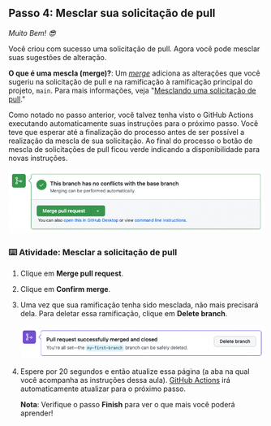 <!--
  <<< Notas do autor: Passo 4 >>>
  Apenas uma nota histórica: A versão anterior desse passo requeria responder
  a uma avaliação de solicitação de pull antes de realizar a mescla. A versão anterior também considerava
  a situação em que usuários acidentalmente fechavam a solicitação sem realizar a mescla.
-->

## Passo 4: Mesclar sua solicitação de pull

_Muito Bem! :sunglasses:_

Você criou com sucesso uma solicitação de pull. Agora você pode mesclar suas sugestões de alteração.

**O que é uma mescla (merge)?**: Um _[merge](https://docs.github.com/pt/get-started/quickstart/github-glossary#merge)_ adiciona as alterações que você sugeriu na solicitação de pull e na ramificação à ramificação principal do projeto, `main`. Para mais informações, veja "[Mesclando uma solicitação de pull](https://docs.github.com/pt/pull-requests/collaborating-with-pull-requests/incorporating-changes-from-a-pull-request/merging-a-pull-request)."

Como notado no passo anterior, você talvez tenha visto o GitHub Actions executando automaticamente suas instruções para o próximo passo. Você teve que esperar até a finalização do processo antes de ser possível a realização da mescla de sua solicitação. Ao final do processo o botão de mescla de solicitações de pull ficou verde indicando a disponibilidade para novas instruções.

![captura de tela do botão de mescla de solicitação de pull](/images/Green-merge-pull-request.png)

### :keyboard: Atividade: Mesclar a solicitação de pull

1. Clique em **Merge pull request**.
2. Clique em **Confirm merge**.
3. Uma vez que sua ramificação tenha sido mesclada, não mais precisará dela. Para deletar essa ramificação, clique em **Delete branch**.

   <img alt="captura de tela mostrando o botão de deleção da ramificação" src="/images/delete-branch.png"/>

4. Espere por 20 segundos e então atualize essa página (a aba na qual você acompanha as instruções dessa aula). [GitHub Actions](https://docs.github.com/pt/actions) irá automaticamente atualizar para o próximo passo.

   **Nota**: Verifique o passo **Finish** para ver o que mais você poderá aprender!
